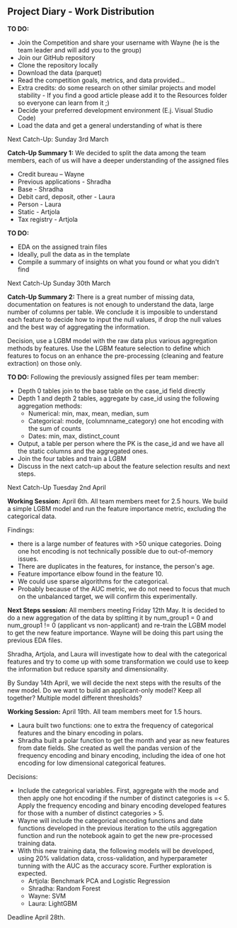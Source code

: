 ## Project Diary - Work Distribution
**TO DO:** 
- Join the Competition and share your username with Wayne (he is the team leader and will add you to the group)
- Join our GitHub repository
- Clone the repository locally
- Download the data (parquet)
- Read the competition goals, metrics, and data provided...
- Extra credits: do some research on other similar projects and model stability - If you find a good article please add it to the Resources folder so everyone can learn from it ;)
- Decide your preferred development environment (E.j. Visual Studio Code)
- Load the data and get a general understanding of what is there

Next Catch-Up: Sunday 3rd March

**Catch-Up Summary 1:**
We decided to split the data among the team members, each of us will have a deeper understanding of the assigned files
- Credit bureau – Wayne
- Previous applications - Shradha
- Base - Shradha
- Debit card, deposit, other - Laura
- Person - Laura
- Static - Artjola
- Tax registry - Artjola

**TO DO:**

- EDA on the assigned train files
- Ideally, pull the data as in the template
- Compile a summary of insights on what you found or what you didn't find

Next Catch-Up Sunday 30th March

**Catch-Up Summary 2:**
There is a great number of missing data, documentation on features is not enough to understand the data, large number of columns per table. We conclude it is imposible to understand each feature to decide how to input 
the null values, if drop the null values and the best way of aggregating the information. 

Decision, use a LGBM model with the raw data plus various aggregation methods by features. Use the LGBM feature selection to define which features to focus on an enhance the pre-processing (cleaning and feature 
extraction) on those only. 

**TO DO:** 
Following the previously assigned files per team member: 
- Depth 0 tables join to the base table on the case_id field directly
- Depth 1 and depth 2 tables, aggregate by case_id using the following aggregation methods:
  - Numerical: min, max, mean, median, sum 
  - Categorical: mode, (columnname_category) one hot encoding with the sum of counts
  - Dates: min, max, distinct_count
- Output, a table per person where the PK is the case_id and we have all the static columns and the aggregated ones.
- Join the four tables and train a LGBM 
- Discuss in the next catch-up about the feature selection results and next steps.

Next Catch-Up Tuesday 2nd April


**Working Session:** 
April 6th. All team members meet for 2.5 hours.  We build a simple LGBM model and run the feature importance metric, excluding the categorical data. 

Findings: 
- there is a large number of features with >50 unique categories. Doing one hot encoding is not technically possible due to out-of-memory issues.
- There are duplicates in the features, for instance, the person's age.
- Feature importance elbow found in the feature 10.
- We could use sparse algorithms for the categorical.
- Probably because of the AUC metric, we do not need to focus that much on the unbalanced target, we will confirm this experimentally. 

**Next Steps session:** All members meeting Friday 12th May. 
It is decided to do a new aggregation of the data by splitting it by num_group1 = 0 and num_group1 != 0 (applicant vs non-applicant) and re-train the LGBM model to get the new feature importance. Wayne will be doing this part using the previous EDA files. 

Shradha, Artjola, and Laura will investigate how to deal with the categorical features and try to come up with some transformation we could use to keep the information but reduce sparsity and dimensionality. 

By Sunday 14th April, we will decide the next steps with the results of the new model. Do we want to build an applicant-only model? Keep all together? Multiple model different thresholds? 

**Working Session:** 
April 19th. All team members meet for 1.5 hours. 

- Laura built two functions: one to extra the frequency of categorical features and the binary encoding in polars. 
- Shradha built a polar function to get the month and year as new features from date fields. She created as well the pandas version of the frequency encoding and binary encoding, including the idea of one hot encoding for low dimensional categorical features.
  
Decisions:

- Include the categorical variables. First, aggregate with the mode and then apply one hot encoding if the number of distinct categories is =< 5. Apply the frequency encoding and binary encoding developed features for those with a number of distinct categories > 5.
- Wayne will include the categorical encoding functions and date functions developed in the previous iteration to the utils aggregation function and run the notebook again to get the new pre-processed training data.
- With this new training data, the following models will be developed, using 20% validation data, cross-validation, and hyperparameter tunning with the AUC as the accuracy score. Further exploration is expected.
  - Artjola: Benchmark PCA and Logistic Regression
  - Shradha: Random Forest
  - Wayne: SVM
  - Laura: LightGBM

Deadline April 28th. 
